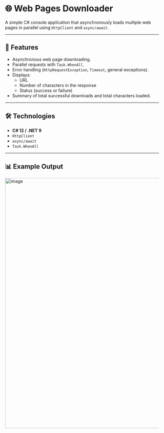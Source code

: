 # 🌐 Web Pages Downloader

A simple C# console application that asynchronously loads multiple web pages in parallel using `HttpClient` and `async/await`.

---

## 🚀 Features
- Asynchronous web page downloading.
- Parallel requests with `Task.WhenAll`.
- Error handling (`HttpRequestException`, `Timeout`, general exceptions).
- Displays:
  - URL
  - Number of characters in the response
  - Status (success or failure)
- Summary of total successful downloads and total characters loaded.

---

## 🛠️ Technologies
- **C# 12 / .NET 9**
- `HttpClient`
- `async/await`
- `Task.WhenAll`

---

## 📊 Example Output
<img width="988" height="819" alt="image" src="https://github.com/user-attachments/assets/1af6d4de-6869-414e-bf95-530904d11f40" />
